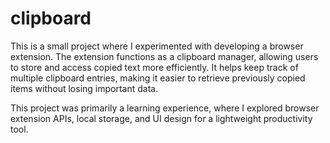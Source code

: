 # clipboard

This is a small project where I experimented with developing a browser extension. The extension functions as a clipboard manager, allowing users to store and access copied text more efficiently. It helps keep track of multiple clipboard entries, making it easier to retrieve previously copied items without losing important data.

This project was primarily a learning experience, where I explored browser extension APIs, local storage, and UI design for a lightweight productivity tool.
